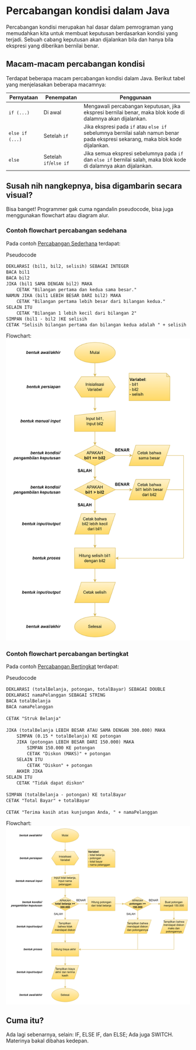 # Percabangan kondisi dalam Java

Percabangan kondisi merupakan hal dasar dalam pemrograman yang memudahkan
kita untuk membuat keputusan berdasarkan kondisi yang terjadi. Sebuah cabang
keputusan akan dijalankan bila dan hanya bila ekspresi yang diberikan bernilai
benar.

## Macam-macam percabangan kondisi

Terdapat beberapa macam percabangan kondisi dalam Java.
Berikut tabel yang menjelasakan beberapa macamnya:

| Pernyataan      | Penempatan             | Penggunaan                                                                                                                      |
|-----------------|------------------------|---------------------------------------------------------------------------------------------------------------------------------|
| `if (...)`      | Di awal                | Mengawali percabangan keputusan, jika ekspresi bernilai benar, maka blok kode di dalamnya akan dijalankan.                      |
| `else if (...)` | Setelah `if`           | Jika ekspresi pada `if` atau `else if` sebelumnya bernilai salah namun benar pada ekspresi sekarang, maka blok kode dijalankan. |
| `else`          | Setelah `if`/`else if` | Jika semua ekspresi sebelumnya pada `if` dan `else if` bernilai salah, maka blok kode di dalamnya akan dijalankan.              |

## Susah nih nangkepnya, bisa digambarin secara visual?

Bisa banget! Programmer gak cuma ngandalin pseudocode, bisa juga menggunakan
flowchart atau diagram alur.

### Contoh flowchart percabangan sedehana

Pada contoh <a href="src/A_PercabanganSederhana.java">Percabangan Sederhana</a>
terdapat:

Pseudocode
```text
DEKLARASI (bil1, bil2, selisih) SEBAGAI INTEGER
BACA bil1
BACA bil2
JIKA (bil1 SAMA DENGAN bil2) MAKA
    CETAK "Bilangan pertama dan kedua sama besar."
NAMUN JIKA (bil1 LEBIH BESAR DARI bil2) MAKA
    CETAK "Bilangan pertama lebih besar dari bilangan kedua."
SELAIN ITU
    CETAK "Bilangan 1 lebih kecil dari bilangan 2"
SIMPAN (bil1 - bil2 )KE selisih
CETAK "Selisih bilangan pertama dan bilangan kedua adalah " + selisih
```

Flowchart:
![A_PercabanganSederhana.png](_images/A_PercabanganSederhana.png)

### Contoh flowchart percabangan bertingkat

Pada contoh <a href="src/B_PercabanganBertingkat.java">Percabangan Bertingkat</a>
terdapat:

Pseudocode
```text
DEKLARASI (totalBelanja, potongan, totalBayar) SEBAGAI DOUBLE
DEKLARASI namaPelanggan SEBAGAI STRING
BACA totalBelanja
BACA namaPelanggan

CETAK "Struk Belanja"

JIKA (totalBelanja LEBIH BESAR ATAU SAMA DENGAN 300.000) MAKA
    SIMPAN (0.15 * totalBelanja) KE potongan
    JIKA (potongan LEBIH BESAR DARI 150.000) MAKA
        SIMPAN 150.000 KE potongan
        CETAK "Diskon (MAKS)" + potongan
    SELAIN ITU
        CETAK "Diskon" + potongan
    AKHIR JIKA
SELAIN ITU
    CETAK "Tidak dapat diskon"

SIMPAN (totalBelanja - potongan) KE totalBayar
CETAK "Total Bayar" + totalBayar

CETAK "Terima kasih atas kunjungan Anda, " + namaPelanggan
```

Flowchart:
![B_PercabanganBertingkat.png](_images/B_PercabanganBertingkat.png)

## Cuma itu?

Ada lagi sebenarnya, selain: IF, ELSE IF, dan ELSE; Ada juga SWITCH.
Materinya bakal dibahas kedepan.

